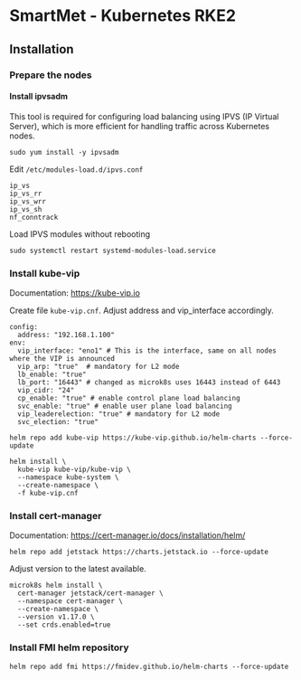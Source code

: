 # SmartMet - Kubernetes RKE2

## Installation

### Prepare the nodes

#### Install ipvsadm
This tool is required for configuring load balancing using IPVS (IP Virtual Server), which is more efficient for handling traffic across Kubernetes nodes.
```
sudo yum install -y ipvsadm
```
Edit `/etc/modules-load.d/ipvs.conf`
```
ip_vs
ip_vs_rr
ip_vs_wrr
ip_vs_sh
nf_conntrack
```

Load IPVS modules without rebooting 
```
sudo systemctl restart systemd-modules-load.service
```


### Install kube-vip
Documentation: https://kube-vip.io

Create file `kube-vip.cnf`. Adjust address and vip_interface accordingly.
```
config:
  address: "192.168.1.100"
env:
  vip_interface: "eno1" # This is the interface, same on all nodes where the VIP is announced
  vip_arp: "true"  # mandatory for L2 mode
  lb_enable: "true"
  lb_port: "16443" # changed as microk8s uses 16443 instead of 6443
  vip_cidr: "24"
  cp_enable: "true" # enable control plane load balancing
  svc_enable: "true" # enable user plane load balancing
  vip_leaderelection: "true" # mandatory for L2 mode
  svc_election: "true"
```


```
helm repo add kube-vip https://kube-vip.github.io/helm-charts --force-update
```

```
helm install \
  kube-vip kube-vip/kube-vip \
  --namespace kube-system \
  --create-namespace \
  -f kube-vip.cnf
```

### Install cert-manager
Documentation: https://cert-manager.io/docs/installation/helm/
```
helm repo add jetstack https://charts.jetstack.io --force-update
```

Adjust version to the latest available.
```
microk8s helm install \
  cert-manager jetstack/cert-manager \
  --namespace cert-manager \
  --create-namespace \
  --version v1.17.0 \
  --set crds.enabled=true
```

### Install FMI helm repository 
```
helm repo add fmi https://fmidev.github.io/helm-charts --force-update
```

